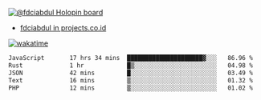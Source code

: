 [![@fdciabdul Holopin board](https://holopin.io/api/user/board?user=fdciabdul)](https://holopin.io/@fdciabdul)

- [fdciabdul in projects.co.id](https://projects.co.id/public/browse_users/view/496e26/fdciabdul)



[![wakatime](https://wakatime.com/badge/user/87646243-158a-4241-a3cb-668e1fa2dbb8.svg)](https://wakatime.com/@87646243-158a-4241-a3cb-668e1fa2dbb8)
<!--START_SECTION:waka-->

```txt
JavaScript       17 hrs 34 mins  █████████████████████▓░░░   86.96 %
Rust             1 hr            █▒░░░░░░░░░░░░░░░░░░░░░░░   04.98 %
JSON             42 mins         █░░░░░░░░░░░░░░░░░░░░░░░░   03.49 %
Text             16 mins         ▒░░░░░░░░░░░░░░░░░░░░░░░░   01.32 %
PHP              12 mins         ▒░░░░░░░░░░░░░░░░░░░░░░░░   01.02 %
```

<!--END_SECTION:waka-->
